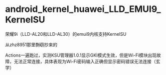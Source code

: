 # android_kernel_huawei_LLD_EMUI9_KernelSU

荣耀9i（LLD-AL20和LLD-AL30）的emui9内核支持KernelSU

从zhz8951那里~~剽窃~~抄来的

Actions一遍跑过，实测KSU管理器1.0.1显示GKI模式生效，但是Wi-Fi模块出现故障，无法正常连接，具体表现为Wi-Fi密码输入正确但显示密码错误无法连接（玄学）
